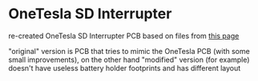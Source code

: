 # OneTesla SD Interrupter 

re-created OneTesla SD Interrupter PCB based on files from [this page](https://onetesla.com/downloads)   

"original" version is PCB that tries to mimic the OneTesla PCB (with some small improvements), on the other hand "modified" version (for example) doesn't have useless battery holder footprints and has different layout
